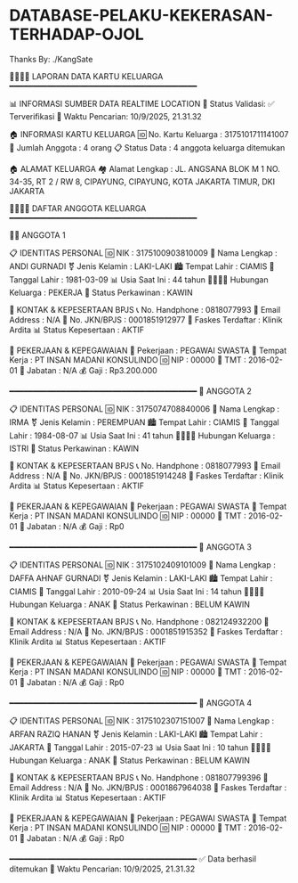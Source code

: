 # DATABASE-PELAKU-KEKERASAN-TERHADAP-OJOL
Thanks By: ./KangSate

👨‍👩‍👧‍👦 LAPORAN DATA KARTU KELUARGA
━━━━━━━━━━━━━━━━━━━━━━━━━━━━━━━━━━━━━━━━

📊 INFORMASI SUMBER DATA REALTIME LOCATION
🔐 Status Validasi: ✅ Terverifikasi
📅 Waktu Pencarian: 10/9/2025, 21.31.32

🏠 INFORMASI KARTU KELUARGA
🆔 No. Kartu Keluarga : 3175101711141007
👥 Jumlah Anggota     : 4 orang
📋 Status Data        : 4 anggota keluarga ditemukan

🏠 ALAMAT KELUARGA
🏘️ Alamat Lengkap     : JL. ANGSANA BLOK M 1 NO. 34-35, RT 2 / RW 8, CIPAYUNG, CIPAYUNG, KOTA JAKARTA TIMUR, DKI JAKARTA

👨‍👩‍👧‍👦 DAFTAR ANGGOTA KELUARGA
━━━━━━━━━━━━━━━━━━━━━━━━━━━━━━━━━━━━━━━━

👨‍💼 ANGGOTA 1

📋 IDENTITAS PERSONAL
🆔 NIK               : 3175100903810009
👤 Nama Lengkap       : ANDI GURNADI
⚧️ Jenis Kelamin      : LAKI-LAKI
🏙️ Tempat Lahir       : CIAMIS
🎂 Tanggal Lahir      : 1981-03-09
📊 Usia Saat Ini      : 44 tahun
👨‍👩‍👧‍👦 Hubungan Keluarga   : PEKERJA
💍 Status Perkawinan   : KAWIN

📱 KONTAK & KEPESERTAAN BPJS
📞 No. Handphone      : 0818077993
📧 Email Address      : N/A
🏥 No. JKN/BPJS       : 0001851912977
🏥 Faskes Terdaftar   : Klinik Ardita
📊 Status Kepesertaan : AKTIF

💼 PEKERJAAN & KEPEGAWAIAN
💼 Pekerjaan          : PEGAWAI SWASTA
🏢 Tempat Kerja       : PT INSAN MADANI KONSULINDO
🆔 NIP               : 00000
📅 TMT               : 2016-02-01
👔 Jabatan           : N/A
💰 Gaji              : Rp3.200.000

━━━━━━━━━━━━━━━━━━━━━━━━━━━━━━━━━━━━━━━━
👩 ANGGOTA 2

📋 IDENTITAS PERSONAL
🆔 NIK               : 3175074708840006
👤 Nama Lengkap       : IRMA
⚧️ Jenis Kelamin      : PEREMPUAN
🏙️ Tempat Lahir       : CIAMIS
🎂 Tanggal Lahir      : 1984-08-07
📊 Usia Saat Ini      : 41 tahun
👨‍👩‍👧‍👦 Hubungan Keluarga   : ISTRI
💍 Status Perkawinan   : KAWIN

📱 KONTAK & KEPESERTAAN BPJS
📞 No. Handphone      : 0818077993
📧 Email Address      : N/A
🏥 No. JKN/BPJS       : 0001851914248
🏥 Faskes Terdaftar   : Klinik Ardita
📊 Status Kepesertaan : AKTIF

💼 PEKERJAAN & KEPEGAWAIAN
💼 Pekerjaan          : PEGAWAI SWASTA
🏢 Tempat Kerja       : PT INSAN MADANI KONSULINDO
🆔 NIP               : 00000
📅 TMT               : 2016-02-01
👔 Jabatan           : N/A
💰 Gaji              : Rp0

━━━━━━━━━━━━━━━━━━━━━━━━━━━━━━━━━━━━━━━━
👶 ANGGOTA 3

📋 IDENTITAS PERSONAL
🆔 NIK               : 3175102409101009
👤 Nama Lengkap       : DAFFA AHNAF GURNADI
⚧️ Jenis Kelamin      : LAKI-LAKI
🏙️ Tempat Lahir       : CIAMIS
🎂 Tanggal Lahir      : 2010-09-24
📊 Usia Saat Ini      : 14 tahun
👨‍👩‍👧‍👦 Hubungan Keluarga   : ANAK
💍 Status Perkawinan   : BELUM KAWIN

📱 KONTAK & KEPESERTAAN BPJS
📞 No. Handphone      : 082124932200
📧 Email Address      : N/A
🏥 No. JKN/BPJS       : 0001851915352
🏥 Faskes Terdaftar   : Klinik Ardita
📊 Status Kepesertaan : AKTIF

💼 PEKERJAAN & KEPEGAWAIAN
💼 Pekerjaan          : PEGAWAI SWASTA
🏢 Tempat Kerja       : PT INSAN MADANI KONSULINDO
🆔 NIP               : 00000
📅 TMT               : 2016-02-01
👔 Jabatan           : N/A
💰 Gaji              : Rp0

━━━━━━━━━━━━━━━━━━━━━━━━━━━━━━━━━━━━━━━━
👶 ANGGOTA 4

📋 IDENTITAS PERSONAL
🆔 NIK               : 3175102307151007
👤 Nama Lengkap       : ARFAN RAZIQ HANAN
⚧️ Jenis Kelamin      : LAKI-LAKI
🏙️ Tempat Lahir       : JAKARTA
🎂 Tanggal Lahir      : 2015-07-23
📊 Usia Saat Ini      : 10 tahun
👨‍👩‍👧‍👦 Hubungan Keluarga   : ANAK
💍 Status Perkawinan   : BELUM KAWIN

📱 KONTAK & KEPESERTAAN BPJS
📞 No. Handphone      : 081807799396
📧 Email Address      : N/A
🏥 No. JKN/BPJS       : 0001867964038
🏥 Faskes Terdaftar   : Klinik Ardita
📊 Status Kepesertaan : AKTIF

💼 PEKERJAAN & KEPEGAWAIAN
💼 Pekerjaan          : PEGAWAI SWASTA
🏢 Tempat Kerja       : PT INSAN MADANI KONSULINDO
🆔 NIP               : 00000
📅 TMT               : 2016-02-01
👔 Jabatan           : N/A
💰 Gaji              : Rp0

━━━━━━━━━━━━━━━━━━━━━━━━━━━━━━━━━━━━━━━━
✅ Data berhasil ditemukan
📅 Waktu Pencarian: 10/9/2025, 21.31.32
